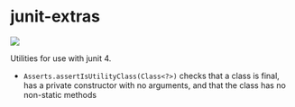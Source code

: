 # junit-extras
<a href="https://travis-ci.org/davidmoten/junit-extras"><img src="https://travis-ci.org/davidmoten/junit-extras.svg?branch=master"></a><br/>

Utilities for use with junit 4.

* `Asserts.assertIsUtilityClass(Class<?>)` checks that a class is final, has a private constructor with no arguments, and that the class has no non-static methods


